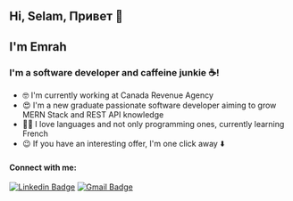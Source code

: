 ## Hi, Selam, Привет 👋
## I'm Emrah

### I'm a software developer and caffeine junkie ☕!

- 🤓 I'm currently working at Canada Revenue Agency
- 😍 I'm a new graduate passionate software developer aiming to grow MERN Stack and REST API knowledge
- 🤟🏻 I love languages and not only programming ones, currently learning French
- 😉 If you have an interesting offer, I'm one click away ⬇️

#### Connect with me:
[![Linkedin Badge](https://img.shields.io/badge/-emrahkinay-blue?style=flat-square&logo=Linkedin&logoColor=white&link=https://www.linkedin.com/in/emrahkinay/)](https://www.linkedin.com/in/emrahkinay/) [![Gmail Badge](https://img.shields.io/badge/-emrahkinay@gmail.com-c14438?style=flat-square&logo=Gmail&logoColor=white&link=mailto:emrahkinay@gmail.com)](mailto:emrahkinay@gmail.com)
